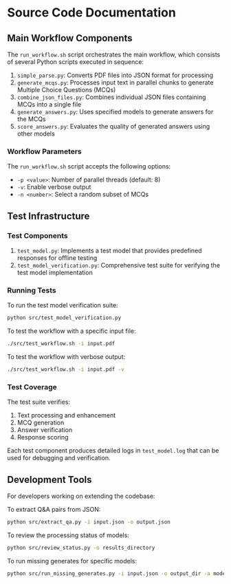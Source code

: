 # Source Code Documentation

## Main Workflow Components

The `run_workflow.sh` script orchestrates the main workflow, which consists of several Python scripts executed in sequence:

1. `simple_parse.py`: Converts PDF files into JSON format for processing
2. `generate_mcqs.py`: Processes input text in parallel chunks to generate Multiple Choice Questions (MCQs)
3. `combine_json_files.py`: Combines individual JSON files containing MCQs into a single file
4. `generate_answers.py`: Uses specified models to generate answers for the MCQs
5. `score_answers.py`: Evaluates the quality of generated answers using other models

### Workflow Parameters

The `run_workflow.sh` script accepts the following options:
- `-p <value>`: Number of parallel threads (default: 8)
- `-v`: Enable verbose output
- `-n <number>`: Select a random subset of MCQs

## Test Infrastructure

### Test Components

1. `test_model.py`: Implements a test model that provides predefined responses for offline testing
2. `test_model_verification.py`: Comprehensive test suite for verifying the test model implementation

### Running Tests

To run the test model verification suite:

```bash
python src/test_model_verification.py
```

To test the workflow with a specific input file:

```bash
./src/test_workflow.sh -i input.pdf
```

To test the workflow with verbose output:

```bash
./src/test_workflow.sh -i input.pdf -v
```

### Test Coverage

The test suite verifies:
1. Text processing and enhancement
2. MCQ generation
3. Answer verification
4. Response scoring

Each test component produces detailed logs in `test_model.log` that can be used for debugging and verification.

## Development Tools

For developers working on extending the codebase:

To extract Q&A pairs from JSON:

```bash
python src/extract_qa.py -i input.json -o output.json
```

To review the processing status of models:

```bash
python src/review_status.py -o results_directory
```

To run missing generates for specific models:

```bash
python src/run_missing_generates.py -i input.json -o output_dir -a model_name
```
